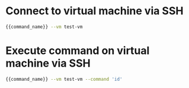 # Connect to virtual machine via SSH

```bash
{{command_name}} --vm test-vm
```

# Execute command on virtual machine via SSH

```bash
{{command_name}} --vm test-vm --command 'id'
```